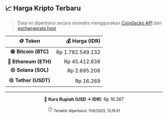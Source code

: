 

<!-- HARGA_KRIPTO -->
## 📈 Harga Kripto Terbaru

> Data ini diperbarui secara otomatis menggunakan [CoinGecko API](https://www.coingecko.com/) dan [exchangerate.host](https://exchangerate.host/)

<div align="center">

| 🪙 Token | 💰 Harga (IDR) |
|:------:|---------------:|
| 🟠 **Bitcoin (BTC)**   | Rp 1.782.549.132 |
| 🔵 **Ethereum (ETH)**  | Rp 45.412.638 |
| 🟣 **Solana (SOL)**    | Rp 2.695.206 |
| 🟢 **Tether (USDT)**   | Rp 16.269 |

---

💱 **Kurs Rupiah (USD → IDR)**: Rp 16.267

🕒 <sub>Terakhir diperbarui: 11/6/2025, 13.19.01</sub>

</div>
<!-- /HARGA_KRIPTO -->